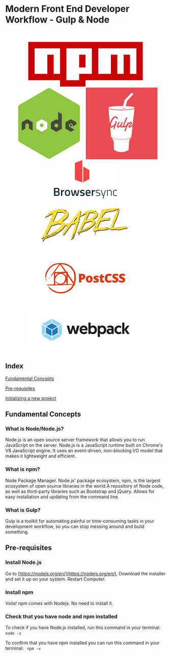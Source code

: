 # Modern Front End Developer Workflow - Gulp & Node
<p align="center">
  <br><br>
  <img src="https://github.com/Jyotsna-Singh/Jyotsna-Singh/blob/master/assets/img/npm.png"/>
  <img src="https://github.com/Jyotsna-Singh/Jyotsna-Singh/blob/master/assets/img/node.png">
  <img src="https://github.com/Jyotsna-Singh/Jyotsna-Singh/blob/master/assets/img/gulp.jpg">
  <img src="https://github.com/Jyotsna-Singh/Jyotsna-Singh/blob/master/assets/img/browsersync.png">
  <img src="https://github.com/Jyotsna-Singh/Jyotsna-Singh/blob/master/assets/img/babel.png"/>
  <img src="https://github.com/Jyotsna-Singh/Jyotsna-Singh/blob/master/assets/img/postcss.png"/>
  <img src="https://github.com/Jyotsna-Singh/Jyotsna-Singh/blob/master/assets/img/webpack.png">
</p>

## Index

[Fundamental Concepts](#fundamentals)

[Pre-requisites](#prerequisites)

[Initializing a new project](#initializing-a-new-project)


## Fundamental Concepts

### What is Node/Node.js?
Node.js is an open source server framework that allows you to run JavaScript on the server.
Node.js is a JavaScript runtime built on Chrome's V8 JavaScript engine. It uses an event-driven, non-blocking I/O model that makes it lightweight and efficient.

### What is npm?
Node Package Manager. Node.js' package ecosystem, npm, is the largest ecosystem of open source libraries in the world.A repository of Node code, as well as third-party libraries such as Bootstrap and jQuery. Allows for easy installation and updating from the command line.

### What is Gulp?
Gulp is a toolkit for automating painful or time-consuming tasks in your development workflow, so you can stop messing around and build something.

## Pre-requisites

### Install Node.js
Go to [https://nodejs.org/en/](https://nodejs.org/en/), Download the installer and set it up on your system. Restart Computer.

### Install npm
Voila! npm comes with Nodejs. No need to install it.

### Check that you have node and npm installed
To check if you have Node.js installed, run this command in your terminal:
   ` node -v`
    
To confirm that you have npm installed you can run this command in your terminal:
   ` npm -v`
    
